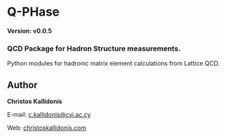 # Q-PHase 
**Version: v0.0.5**

### QCD Package for Hadron Structure measurements.

Python modules for hadronic matrix element calculations from Lattice QCD.

## Author
**Christos Kallidonis**

E-mail: c.kallidonis@cyi.ac.cy

Web: [christoskallidonis.com](http://christoskallidonis.com)

